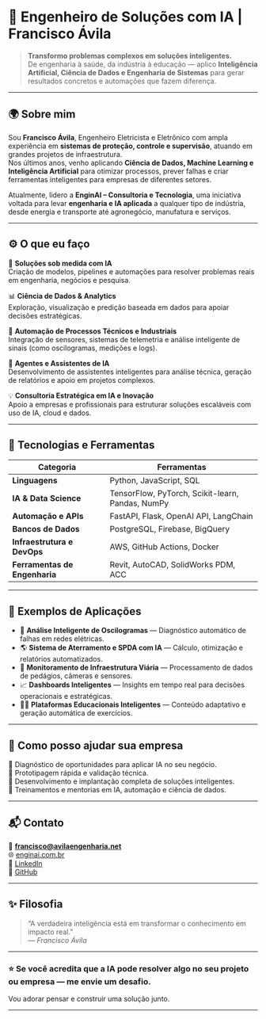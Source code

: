 # 🧠 Engenheiro de Soluções com IA | Francisco Ávila

> **Transformo problemas complexos em soluções inteligentes.**  
> De engenharia à saúde, da indústria à educação — aplico **Inteligência Artificial, Ciência de Dados e Engenharia de Sistemas** para gerar resultados concretos e automações que fazem diferença.

---

## 🌍 Sobre mim

Sou **Francisco Ávila**, Engenheiro Eletricista e Eletrônico com ampla experiência em **sistemas de proteção, controle e supervisão**, atuando em grandes projetos de infraestrutura.  
Nos últimos anos, venho aplicando **Ciência de Dados, Machine Learning e Inteligência Artificial** para otimizar processos, prever falhas e criar ferramentas inteligentes para empresas de diferentes setores.

Atualmente, lidero a **EnginAI – Consultoria e Tecnologia**, uma iniciativa voltada para levar **engenharia e IA aplicada** a qualquer tipo de indústria, desde energia e transporte até agronegócio, manufatura e serviços.

---

## ⚙️ O que eu faço

🚀 **Soluções sob medida com IA**  
Criação de modelos, pipelines e automações para resolver problemas reais em engenharia, negócios e pesquisa.

📊 **Ciência de Dados & Analytics**  
Exploração, visualização e predição baseada em dados para apoiar decisões estratégicas.

🧩 **Automação de Processos Técnicos e Industriais**  
Integração de sensores, sistemas de telemetria e análise inteligente de sinais (como oscilogramas, medições e logs).

🧠 **Agentes e Assistentes de IA**  
Desenvolvimento de assistentes inteligentes para análise técnica, geração de relatórios e apoio em projetos complexos.

💡 **Consultoria Estratégica em IA e Inovação**  
Apoio a empresas e profissionais para estruturar soluções escaláveis com uso de IA, cloud e dados.

---

## 🧰 Tecnologias e Ferramentas

| Categoria | Ferramentas |
|------------|-------------|
| **Linguagens** | Python, JavaScript, SQL |
| **IA & Data Science** | TensorFlow, PyTorch, Scikit-learn, Pandas, NumPy |
| **Automação e APIs** | FastAPI, Flask, OpenAI API, LangChain |
| **Bancos de Dados** | PostgreSQL, Firebase, BigQuery |
| **Infraestrutura e DevOps** | AWS, GitHub Actions, Docker |
| **Ferramentas de Engenharia** | Revit, AutoCAD, SolidWorks PDM, ACC |

---

## 🧩 Exemplos de Aplicações

- 🔌 **Análise Inteligente de Oscilogramas** — Diagnóstico automático de falhas em redes elétricas.  
- 🌎 **Sistema de Aterramento e SPDA com IA** — Cálculo, otimização e relatórios automatizados.  
- 🚗 **Monitoramento de Infraestrutura Viária** — Processamento de dados de pedágios, câmeras e sensores.  
- 📈 **Dashboards Inteligentes** — Insights em tempo real para decisões operacionais e estratégicas.  
- 🧑‍🏫 **Plataformas Educacionais Inteligentes** — Conteúdo adaptativo e geração automática de exercícios.  

---

## 🤝 Como posso ajudar sua empresa

🔹 Diagnóstico de oportunidades para aplicar IA no seu negócio.  
🔹 Prototipagem rápida e validação técnica.  
🔹 Desenvolvimento e implantação completa de soluções inteligentes.  
🔹 Treinamentos e mentorias em IA, automação e ciência de dados.

---

## 📬 Contato

📧 **francisco@avilaengenharia.net**  
🌐 [enginai.com.br](https://enginai.com.br)  
💼 [LinkedIn](https://linkedin.com/in/fxavila)  
🐙 [GitHub](https://github.com/franxavila)

---

## ✨ Filosofia

> “A verdadeira inteligência está em transformar o conhecimento em impacto real.”  
> — *Francisco Ávila*

---

### ⭐ Se você acredita que a IA pode resolver algo no seu projeto ou empresa — me envie um desafio.
Vou adorar pensar e construir uma solução junto.

---
